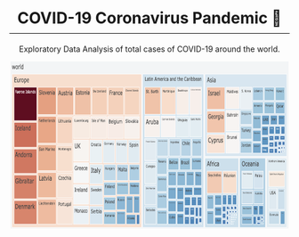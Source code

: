<!DOCTYPE html>
<html>
<body>
    <h1>COVID-19 Coronavirus Pandemic 🦠</h1>
    <p>Exploratory Data Analysis of total cases of COVID-19 around the world.</p>
    <style>
        body {
            text-align: center;
        }
        h1 {
            border-bottom: 1px solid #000;
            padding-bottom: 10px;
        }
    </style>
    <img src="Pics/Treemap.png" width="500" height="300">
</body>
</html>




    


